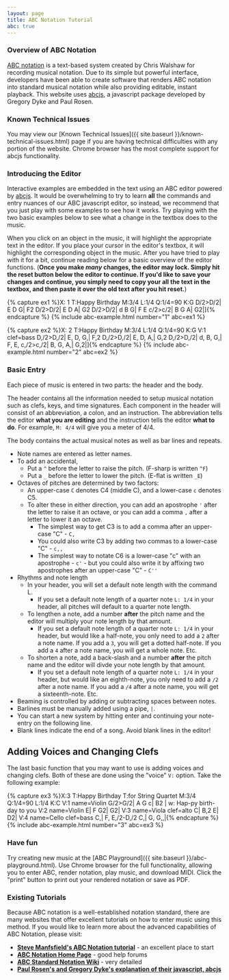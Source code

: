 ```yaml
---
layout: page
title: ABC Notation Tutorial
abc: true
---
```


### Overview of ABC Notation

[ABC notation](http://abcnotation.com/) is a text-based system created by Chris Walshaw for recording musical notation. 
Due to its simple but powerful interface, developers have been able to create software that renders ABC notation into standard musical notation while also providing editable, instant playback. 
This website uses [abcjs](https://github.com/paulrosen/abcjs), a javascript package developed by Gregory Dyke and Paul Rosen.

### Known Technical Issues

You may view our [Known Technical Issues]({{ site.baseurl }}/known-technical-issues.html) page if you are having technical difficulties with any portion of the website.
Chrome browser has the most complete support for abcjs functionality.

### Introducing the Editor

Interactive examples are embedded in the text using an ABC editor powered by [abcjs](https://github.com/paulrosen/abcjs). 
It would be overwhelming to try to learn **all** the commands and entry nuances of our ABC javascript editor, so instead, we recommend that you just play with some examples to see how it works.
Try playing with the two basic examples below to see what a change in the textbox does to the music.

When you click on an object in the music, it will highlight the appropriate text in the editor.
If you place your cursor in the editor's textbox, it will highlight the corresponding object in the music.
After you have tried to play with it for a bit, continue reading below for a basic overview of the editor functions.
(**Once you make *many* changes, the editor may lock. Simply hit the reset button below the editor to continue. If you'd like to save your changes and continue, you simply need to copy your all the text in the textbox, and then paste it over the old text after you hit reset.**)

{% capture ex1 %}X: 1
T:Happy Birthday
M:3/4
L:1/4
Q:1/4=90
K:G
D/2>D/2| E D G| F2 D/2>D/2| E D A| G2 D/2>D/2| 
d B G| F E c/2>c/2| B G A| G2|]{% endcapture %}
{% include abc-example.html number="1" abc=ex1 %}

{% capture ex2 %}X: 2
T:Happy Birthday
M:3/4
L:1/4
Q:1/4=90
K:G
V:1 clef=bass
D,/2>D,/2| E, D, G,| F,2 D,/2>D,/2| E, D, A,| G,2 D,/2>D,/2| 
d, B, G,| F, E, c,/2>c,/2| B, G, A,| G,2|]{% endcapture %}
{% include abc-example.html number="2" abc=ex2 %}

### Basic Entry

Each piece of music is entered in two parts: the header and the body.

The header contains all the information needed to setup musical notation such as clefs, keys, and time signatures.
Each component in the header will consist of an abbreviation, a colon, and an instruction.
The abbreviation tells the editor **what you are editing** and the instruction tells the editor **what to do**.
For example, `M: 4/4` will give you a meter of 4/4.

The body contains the actual musical notes as well as bar lines and repeats.
- Note names are entered as letter names.
- To add an accidental,
    - Put a `^` before the letter to raise the pitch. (F-sharp is written `^F`)
    - Put a `_` before the letter to lower the pitch. (E-flat is written `_E`)
- Octaves of pitches are determined by two factors:
    - An upper-case `C` denotes C4 (middle C), and a lower-case `c` denotes C5.
    - To alter these in either direction, you can add an apostrophe `'` after the letter to raise it an octave, or you can add a comma `,` after a letter to lower it an octave.
        - The simplest way to get C3 is to add a comma after an upper-case "C" - `C,`
        - You could also write C3 by adding two commas to a lower-case "C" - `c,,`
        - The simplest way to notate C6 is a lower-case "c" with an apostrophe - `c'` - but you could also write it by affixing two apostrophes after an upper-case "C" - `C''`
- Rhythms and note length
    - In your header, you will set a default note length with the command L.
        - If you set a default note length of a quarter note `L: 1/4` in your header, all pitches will default to a quarter note length.
    - To lengthen a note, add a number **after** the pitch name and the editor will multiply your note length by that amount.
        - If you set a default note length of a quarter note `L: 1/4` in your header, but would like a half-note, you only need to add a `2` after a note name. If you add a `3`, you will get a dotted half-note. If you add a `4` after a note name, you will get a whole note. Etc.
    - To shorten a note, add a back-slash and a number **after** the pitch name and the editor will divde your note length by that amount.
        - If you set a default note length of a quarter note `L: 1/4` in your header, but would like an eighth-note, you only need to add a `/2` after a note name. If you add a `/4` after a note name, you will get a sixteenth-note. Etc.
- Beaming is controlled by adding or subtracting spaces between notes.
- Barlines must be manually added using a pipe, `|`.
- You can start a new system by hitting enter and continuing your note-entry on the following line.
- Blank lines indicate the end of a song. Avoid blank lines in the editor!

## Adding Voices and Changing Clefs

The last basic function that you may want to use is adding voices and changing clefs.
Both of these are done using the "voice" `V:` option.
Take the following example:

{% capture ex3 %}X:3
T:Happy Birthday
T:for String Quartet
M:3/4
Q:1/4=90
L:1/4
K:C
V:1 name=Violin
G/2>G/2| A G c| B2 |
w: Hap-py birth-day to you
V:2 name=Violin
E| F G2| G2|
V:3 name=Viola clef=alto
C| B,2 E| D2|
V:4 name=Cello clef=bass
C,| F, E,/2-D,/2 C,| G, G,,|{% endcapture %}
{% include abc-example.html number="3" abc=ex3 %}

### Have fun

Try creating new music at the [ABC Playground]({{ site.baseurl }}/abc-playground.html).
Use Chrome browser for the full functionality, allowing you to enter ABC, render notation, play music, and download MIDI. 
Click the "print" button to print out your rendered notation or save as PDF.

### Existing Tutorials

Because ABC notation is a well-established notation standard, there are many websites that offer excellent tutorials on how to enter music using this method.
If you would like to learn more about the advanced capabilities of ABC Notation, please visit:

- [**Steve Manfsfield's ABC Notation tutorial**](http://www.lesession.co.uk/abc/abc_notation.htm) - an excellent place to start
- [**ABC Notation Home Page**](http://abcnotation.com/) - good help forums
- [**ABC Standard Notation Wiki**](http://abcnotation.com/wiki/abc:standard:v2.1#abc_tutorials) - very detailed
- [**Paul Rosen's and Gregory Dyke's explanation of their javascript, abcjs**](https://abcjs.net/#how)
